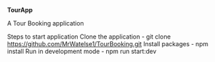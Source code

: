 **TourApp**

A Tour Booking application

Steps to start application
Clone the application - git clone https://github.com/MrWatelse1/TourBooking.git
Install packages - npm install
Run in development mode - npm run start:dev
